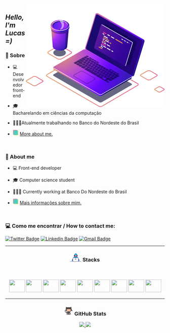    <img src=".github/computer.png"  align="right" alt="Computador">

***<h2 align="left">Hello, I'm Lucas =)***

**<h3>💬 Sobre**</h3>
- 💻 Desenvolvedor front-end
- 🎓 Bacharelando em ciências da computação
- 👨🏻‍💻Atualmente trabalhando no Banco do Nordeste do Brasil

- <img src=".github/cvkeep.png" width="18" height="18" alt="CVKeep">
    <a href="https://www.cvkeep.com/cv/dlucascampelo"> More about me.</a>
</br>

 **<h3>💬 About me**</h3>
- 💻 Front-end developer
- 🎓 Computer science student 
- 👨🏻‍💻 Currently working at Banco Do Nordeste do Brasil

- <img src=".github/cvkeep.png" width="18" height="18" alt="CVKeep">
    <a href="https://www.cvkeep.com/cv/dlucascampelo"> Mais informações sobre mim.</a>
</br>


**<h3>💻 Como me encontrar / How to contact me: </h3>**


[![Twitter Badge](https://img.shields.io/badge/-@dlucascampelo-6633cc?style=flat-square&labelColor=6633cc&logo=twitter&logoColor=white&link=https://twitter.com/dlucascampelo)](https://twitter.com/dlucascampelo)
[![Linkedin Badge](https://img.shields.io/badge/-Lucas%20Campelo-6633cc?style=flat-square&logo=Linkedin&logoColor=&link=https://https://www.linkedin.com/in/lucas-campelo-858562186/)](https://www.linkedin.com/in/lucas-campelo-858562186/)
[![Gmail Badge](https://img.shields.io/badge/-dvlucascampelo@gmail.com-6633cc?style=flat-square&logo=Gmail&logoColor=white&link=mailto:diego.schell.f@gmail.com)](mailto:dvlucascampelo@gmail.com)

---

**<h3 align="center"><img src=".github/de.gif" width="35px"> Stacks**

 <div style="display: inline_block">  <br>
 
[<img height="40" width="50" src="https://cdn.worldvectorlogo.com/logos/logo-javascript.svg">](https://www.javascript.com/)
[<img height="40" width="50" src="https://cdn.worldvectorlogo.com/logos/typescript.svg">](https://www.typescriptlang.org/)
[<img height="40" width="50" src="https://cdn.worldvectorlogo.com/logos/react-2.svg">](https://reactjs.org)
[<img height="40" width="50" src="https://cdn.worldvectorlogo.com/logos/react-native-1.svg">](https://reactnative.dev/)
[<img height="40" width="50" src="https://cdn.worldvectorlogo.com/logos/nodejs-1.svg">](https://nodejs.org/)
[<img height="40" width="50" src="https://cdn.worldvectorlogo.com/logos/yarn.svg">](https://yarnpkg.com/)
[<img height="40" width="50" src="https://cdn.worldvectorlogo.com/logos/styled-components-1.svg">](https://www.styled-components.com/)
[<img height="40" width="50" src="https://cdn.worldvectorlogo.com/logos/git-icon.svg">](https://git-scm.com/)
[<img height="40" width="50" src="https://cdn.worldvectorlogo.com/logos/figma-1.svg">](https://www.figma.com/)
    

</div>
</h3>

---

**<h3 align="center"><img src=".github/octocat.gif" width="30px"> GitHub Stats**</h3>


<div align="center">
  <a href="https://github.com/dlucascampelo">
  <img height="160em" src="https://github-readme-stats.vercel.app/api?username=dlucascampelo&count_private=true&theme=radical"/>
  <img height="160em" src="https://github-readme-stats.vercel.app/api/top-langs/?username=dlucascampelo&layout=compact&langs_count=7&theme=radical"/>
 </div>
